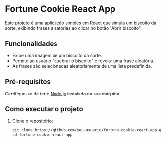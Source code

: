 # Fortune Cookie React App

Este projeto é uma aplicação simples em React que simula um biscoito da sorte, exibindo frases aleatórias ao clicar no botão "Abrir biscoito". 

## Funcionalidades

- Exibe uma imagem de um biscoito da sorte.
- Permite ao usuário "quebrar o biscoito" e revelar uma frase aleatória.
- As frases são selecionadas aleatoriamente de uma lista predefinida.

## Pré-requisitos

Certifique-se de ter o [Node.js](https://nodejs.org/) instalado na sua máquina.

## Como executar o projeto

1. Clone o repositório:

   ```bash
   git clone https://github.com/seu-usuario/fortune-cookie-react-app.git
   cd fortune-cookie-react-app
